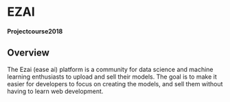 # EZAI

#### Projectcourse2018

## Overview

The Ezai (ease ai) platform is a community for data science and machine learning enthusiasts to upload and sell their models. The goal is to make it easier for developers to focus on creating the models, and sell them without having to learn web development.

